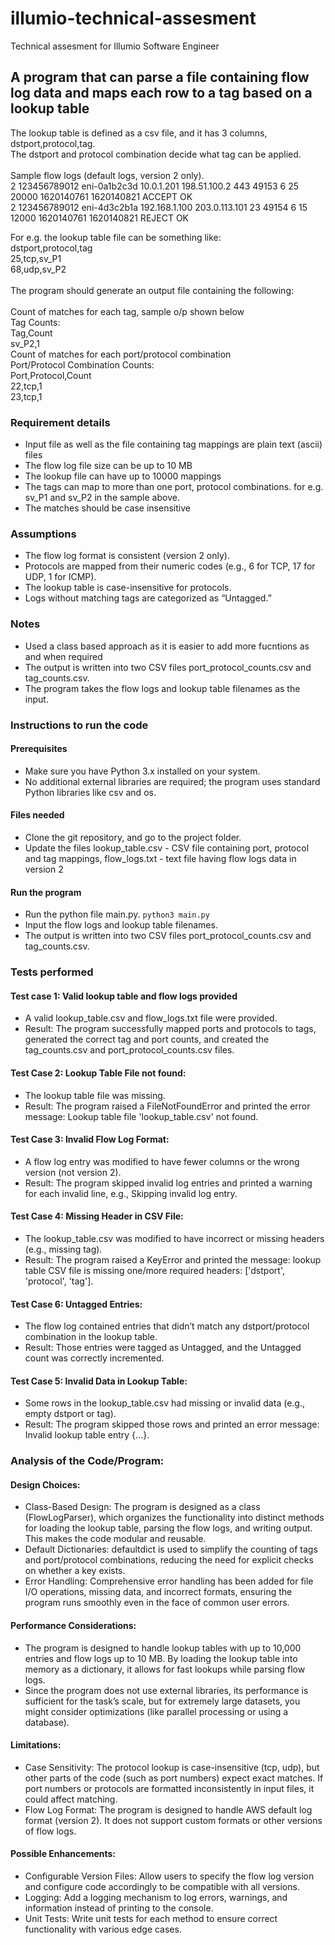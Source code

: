 # illumio-technical-assesment

Technical assesment for Illumio Software Engineer

## A program that can parse a file containing flow log data and maps each row to a tag based on a lookup table

The lookup table is defined as a csv file, and it has 3 columns, dstport,protocol,tag.\
The dstport and protocol combination decide what tag can be applied.\
\
Sample flow logs (default logs, version 2 only).\
2 123456789012 eni-0a1b2c3d 10.0.1.201 198.51.100.2 443 49153 6 25 20000 1620140761 1620140821 ACCEPT OK\
2 123456789012 eni-4d3c2b1a 192.168.1.100 203.0.113.101 23 49154 6 15 12000 1620140761 1620140821 REJECT OK

For e.g.  the lookup table file can be something like:\
dstport,protocol,tag\
25,tcp,sv_P1\
68,udp,sv_P2\
\
The program should generate an output file containing the following:\
\
Count of matches for each tag, sample o/p shown below\
Tag Counts:\
Tag,Count\
sv_P2,1
\
Count of matches for each port/protocol combination\
Port/Protocol Combination Counts:\
Port,Protocol,Count\
22,tcp,1\
23,tcp,1

### Requirement details

* Input file as well as the file containing tag mappings are plain text (ascii) files  
* The flow log file size can be up to 10 MB
* The lookup file can have up to 10000 mappings
* The tags can map to more than one port, protocol combinations.  for e.g. sv_P1 and sv_P2 in the sample above.
* The matches should be case insensitive

### Assumptions

* The flow log format is consistent (version 2 only).
* Protocols are mapped from their numeric codes (e.g., 6 for TCP, 17 for UDP, 1 for ICMP).
* The lookup table is case-insensitive for protocols.
* Logs without matching tags are categorized as “Untagged.”

### Notes

* Used a class based approach as it is easier to add more fucntions as and when required
* The output is written into two CSV files port_protocol_counts.csv and tag_counts.csv.
* The program takes the flow logs and lookup table filenames as the input.

### Instructions to run the code


#### Prerequisites

* Make sure you have Python 3.x installed on your system.
* No additional external libraries are required; the program uses standard Python libraries like csv and os.

#### Files needed

* Clone the git repository, and go to the project folder.
* Update the files lookup_table.csv - CSV file containing port, protocol and tag mappings, flow_logs.txt - text file having flow logs data in version 2

#### Run the program

* Run the python file main.py. `python3 main.py`
* Input the  flow logs and lookup table filenames.
* The output is written into two CSV files port_protocol_counts.csv and tag_counts.csv.

### Tests performed

#### Test case 1: Valid lookup table and flow logs provided

* A valid lookup_table.csv and flow_logs.txt file were provided.
* Result: The program successfully mapped ports and protocols to tags, generated the correct tag and port counts, and created the tag_counts.csv and port_protocol_counts.csv files.

#### Test Case 2: Lookup Table File not found:

* The lookup table file was missing.
* Result: The program raised a FileNotFoundError and printed the error message: Lookup table file 'lookup_table.csv' not found.

#### Test Case 3: Invalid Flow Log Format:

* A flow log entry was modified to have fewer columns or the wrong version (not version 2).
* Result: The program skipped invalid log entries and printed a warning for each invalid line, e.g., Skipping invalid log entry.

#### Test Case 4: Missing Header in CSV File:

* The lookup_table.csv was modified to have incorrect or missing headers (e.g., missing tag).
* Result: The program raised a KeyError and printed the message: lookup table CSV file is missing one/more required headers: ['dstport', 'protocol', 'tag'].

#### Test Case 6: Untagged Entries:

* The flow log contained entries that didn’t match any dstport/protocol combination in the lookup table.
* Result: Those entries were tagged as Untagged, and the Untagged count was correctly incremented.

#### Test Case 5: Invalid Data in Lookup Table:

* Some rows in the lookup_table.csv had missing or invalid data (e.g., empty dstport or tag).
* Result: The program skipped those rows and printed an error message: Invalid lookup table entry {...}.

### Analysis of the Code/Program:

#### Design Choices:

* Class-Based Design: The program is designed as a class (FlowLogParser), which organizes the functionality into distinct methods for loading the lookup table, parsing the flow logs, and writing output. This makes the code modular and reusable.
* Default Dictionaries: defaultdict is used to simplify the counting of tags and port/protocol combinations, reducing the need for explicit checks on whether a key exists.
* Error Handling: Comprehensive error handling has been added for file I/O operations, missing data, and incorrect formats, ensuring the program runs smoothly even in the face of common user errors.

#### Performance Considerations:

* The program is designed to handle lookup tables with up to 10,000 entries and flow logs up to 10 MB. By loading the lookup table into memory as a dictionary, it allows for fast lookups while parsing flow logs.
* Since the program does not use external libraries, its performance is sufficient for the task’s scale, but for extremely large datasets, you might consider optimizations (like parallel processing or using a database).

#### Limitations:

* Case Sensitivity: The protocol lookup is case-insensitive (tcp, udp), but other parts of the code (such as port numbers) expect exact matches. If port numbers or protocols are formatted inconsistently in input files, it could affect matching.
* Flow Log Format: The program is designed to handle AWS default log format (version 2). It does not support custom formats or other versions of flow logs.

#### Possible Enhancements:

* Configurable Version Files: Allow users to specify the flow log version and configure code accordingly to be compatible with all versions.
*  Logging: Add a logging mechanism to log errors, warnings, and information instead of printing to the console.
*  Unit Tests: Write unit tests for each method to ensure correct functionality with various edge cases.
